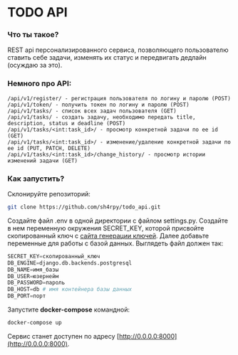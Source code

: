 # TODO API

### Что ты такое?

REST api персонализированного сервиса, позволяющего пользователю ставить себе задачи, изменять их статус и передвигать дедлайн (осуждаю за это). 

### Немного про API:

```
/api/v1/register/ - регистрация пользователя по логину и паролю (POST)
/api/v1/token/ - получить токен по логину и паролю (POST)
/api/v1/tasks/ - список всех задач пользователя (GET)
/api/v1/tasks/ - создать задачу, необходимо передать title, description, status и deadline (POST)
/api/v1/tasks/<int:task_id>/ - просмотр конкретной задачи по ее id (GET)
/api/v1/tasks/<int:task_id>/ - изменение/удаление конкретной задачи по ее id (PUT, PATCH, DELETE)
/api/v1/tasks/<int:task_id>/change_history/ - просмотр истории изменений задачи (GET)
```

### Как запустить?

Склонируйте репозиторий:

```bash
git clone https://github.com/sh4rpy/todo_api.git
```

Создайте файл .env в одной директории с файлом settings.py. Создайте в нем переменную окружения  SECRET_KEY, которой присвойте скопированный ключ с [сайта генерации ключей](https://djecrety.ir). Далее добавьте переменные для работы с базой данных. Выглядеть файл должен так:

```python
SECRET_KEY=скопированный_ключ
DB_ENGINE=django.db.backends.postgresql
DB_NAME=имя_базы
DB_USER=юзернейм
DB_PASSWORD=пароль
DB_HOST=db # имя контейнера базы данных
DB_PORT=порт
```

Запустите **docker-compose** командной:

```bash
docker-compose up
```

Сервис станет доступен по адресу [http://0.0.0.0:8000](http://0.0.0.0:8000).